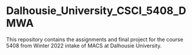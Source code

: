 # Dalhousie_University_CSCI_5408_DMWA
This repository contains the assignments and final project for the course 5408 from Winter 2022 intake of MACS at Dalhousie University.
